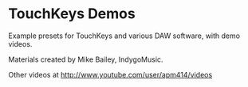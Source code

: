 # TouchKeys Demos

Example presets for TouchKeys and various DAW software, with demo videos.

Materials created by Mike Bailey, IndygoMusic.

Other videos at http://www.youtube.com/user/apm414/videos